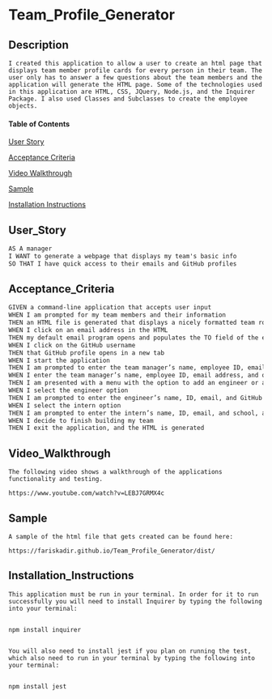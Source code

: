 # Team_Profile_Generator


## Description

```
I created this application to allow a user to create an html page that displays team member profile cards for every person in their team. The user only has to answer a few questions about the team members and the application will generate the HTML page. Some of the technologies used in this application are HTML, CSS, JQuery, Node.js, and the Inquirer Package. I also used Classes and Subclasses to create the employee objects.
```

#### Table of Contents

[User Story](#User_Story)  

[Acceptance Criteria](#Acceptance_Criteria)

[Video Walkthrough](#Video_Walkthrough)  

[Sample](#Sample)  

[Installation Instructions](#Installation_Instructions)  


## User_Story

```md
AS A manager
I WANT to generate a webpage that displays my team's basic info
SO THAT I have quick access to their emails and GitHub profiles
```

## Acceptance_Criteria

```md
GIVEN a command-line application that accepts user input
WHEN I am prompted for my team members and their information
THEN an HTML file is generated that displays a nicely formatted team roster based on user input
WHEN I click on an email address in the HTML
THEN my default email program opens and populates the TO field of the email with the address
WHEN I click on the GitHub username
THEN that GitHub profile opens in a new tab
WHEN I start the application
THEN I am prompted to enter the team manager’s name, employee ID, email address, and office number
WHEN I enter the team manager’s name, employee ID, email address, and office number
THEN I am presented with a menu with the option to add an engineer or an intern or to finish building my team
WHEN I select the engineer option
THEN I am prompted to enter the engineer’s name, ID, email, and GitHub username, and I am taken back to the menu
WHEN I select the intern option
THEN I am prompted to enter the intern’s name, ID, email, and school, and I am taken back to the menu
WHEN I decide to finish building my team
THEN I exit the application, and the HTML is generated
```

## Video_Walkthrough
```
The following video shows a walkthrough of the applications functionality and testing.

https://www.youtube.com/watch?v=LEBJ7GRMX4c
```

## Sample
```
A sample of the html file that gets created can be found here:

https://fariskadir.github.io/Team_Profile_Generator/dist/
```


## Installation_Instructions
```
This application must be run in your terminal. In order for it to run successfully you will need to install Inquirer by typing the following into your terminal:


npm install inquirer


You will also need to install jest if you plan on running the test, which also need to run in your terminal by typing the following into your terminal:


npm install jest

```